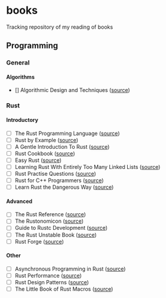 # books
Tracking repository of my reading of books

## Programming 

### General

#### Algorithms

- [] Algorithmic Design and Techniques ([source](https://courses.edx.org/courses/course-v1:UCSanDiegoX+ALGS200x+1T2019/course/))

### Rust

#### Introductory

- [ ] The Rust Programming Language ([source](https://doc.rust-lang.org/book/))
- [ ] Rust by Example ([source](https://doc.rust-lang.org/stable/rust-by-example/))
- [ ] A Gentle Introduction To Rust ([source](https://stevedonovan.github.io/rust-gentle-intro/readme.html))
- [ ] Rust Cookbook ([source](https://rust-lang-nursery.github.io/rust-cookbook/))
- [ ] Easy Rust ([source](https://dhghomon.github.io/easy_rust/))
- [ ] Learning Rust With Entirely Too Many Linked Lists ([source](https://rust-unofficial.github.io/too-many-lists/))
- [ ] Rust Practise Questions ([source](https://sn99.github.io/rust-practise-questions/))
- [ ] Rust for C++ Programmers ([source](https://aminb.gitbooks.io/rust-for-c/content/index.html))
- [ ] Learn Rust the Dangerous Way ([source](http://cliffle.com/p/dangerust/))

#### Advanced

- [ ] The Rust Reference ([source](https://doc.rust-lang.org/reference/))
- [ ] The Rustonomicon ([source](https://doc.rust-lang.org/nomicon/))
- [ ] Guide to Rustc Development ([source](https://rustc-dev-guide.rust-lang.org/))
- [ ] The Rust Unstable Book ([source](https://doc.rust-lang.org/unstable-book/))
- [ ] Rust Forge ([source](https://forge.rust-lang.org/))

#### Other

- [ ] Asynchronous Programming in Rust ([source](https://rust-lang.github.io/async-book/))
- [ ] Rust Performance ([source](https://nnethercote.github.io/perf-book/))
- [ ] Rust Design Patterns ([source](https://rust-unofficial.github.io/patterns/))
- [ ] The Little Book of Rust Macros ([source](https://veykril.github.io/tlborm/))